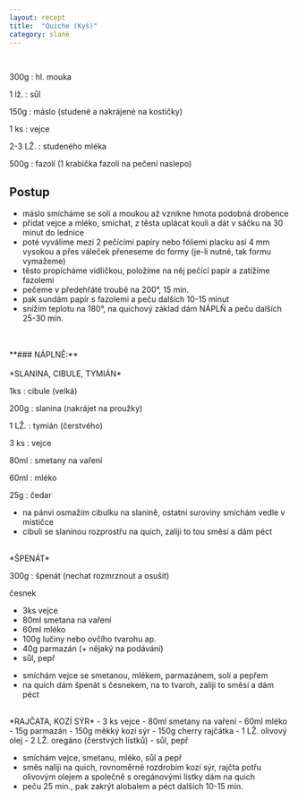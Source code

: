 ```yaml
---
layout: recept
title:  "Quiche (Kyš)"
category: slané
---
```


<br>

<div class="ingredience" markdown="1">
 
300g
: hl. mouka

1 lž.
: sůl

150g
: máslo (studené a nakrájené na kostičky)

1 ks
: vejce

2-3 LŽ.
: studeného mléka

500g
: fazolí (1 krabička fazolí na pečení naslepo)

</div>

## Postup

<div class="postup" markdown="1">

- máslo smícháme se solí a moukou až vznikne hmota podobná drobence
- přidat vejce a mléko, smíchat, z těsta uplácat kouli a dát v sáčku na 30 minut do lednice
- poté vyválíme mezi 2 pečícími papíry nebo fóliemi placku asi 4 mm vysokou a přes váleček přeneseme do formy (je-li nutné, tak formu vymažeme)
- těsto propícháme vidličkou, položíme na něj pečící papír a zatížíme fazolemi
- pečeme v předehřáté troubě na 200°, 15 min.
- pak sundám papír s fazolemi a peču dalších 10-15 minut
- snížím teplotu na 180°, na quichový základ dám NÁPLŇ a peču dalších 25-30 min.
 
</div>

<div class="ingredience" markdown="1">

<br>
<br>
**### NÁPLNĚ:**<br><br>
*SLANINA, CIBULE, TYMIÁN*

1ks
: cibule (velká)

200g
: slanina (nakrájet na proužky)

1 LŽ.
: tymián (čerstvého)

3 ks
: vejce

80ml
: smetany na vaření

60ml
: mléko

25g
: čedar

</div>

<div class="postup" markdown="1">

- na pánvi osmažím cibulku na slanině, ostatní suroviny smíchám vedle v mističce
- cibuli se slaninou rozprostřu na quich, zaliji to tou směsí a dám péct

</div>

<div class="ingredience" markdown="1">

<br>
*ŠPENÁT*

300g
: špenát (nechat rozmrznout a osušit)

česnek
- 3ks    vejce
- 80ml    smetana na vaření
- 60ml    mléko
- 100g    lučiny nebo ovčího tvarohu ap.
- 40g    parmazán (+ nějaký na podávání)
- sůl, pepř

</div>

<div class="postup" markdown="1">

- smíchám vejce se smetanou, mlékem, parmazánem, solí a pepřem
- na quich dám špenát s česnekem, na to tvaroh, zaliji to směsí a dám péct

</div>

<div class="ingredience" markdown="1">

<br>
*RAJČATA, KOZÍ SÝR*
- 3 ks    vejce
- 80ml    smetany na vaření
- 60ml    mléko
- 15g    parmazán
- 150g    měkký kozí sýr
- 150g    cherry rajčátka
- 1 LŽ.    olivový olej
- 2 LŽ.    oregáno (čerstvých lístků)
- sůl, pepř

</div>

<div class="postup" markdown="1">

- smíchám vejce, smetanu, mléko, sůl a pepř
- směs naliji na quich, rovnoměrně rozdrobím kozí sýr, rajčta potřu olivovým olejem a společně s oregánovými lístky dám na quich
- peču 25 min., pak zakrýt alobalem a péct dalších 10-15 min.

</div>
